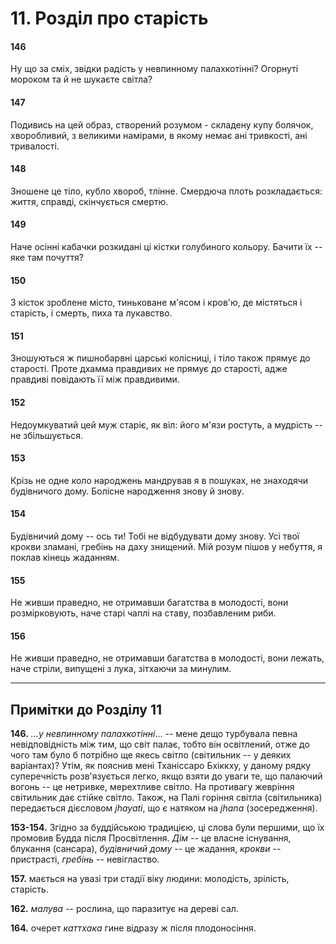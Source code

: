 # 11. Розділ про старість

#### 146

Ну що за сміх, звідки радість у невпинному палахкотінні? Огорнуті мороком та й не шукаєте світла?

#### 147

Подивись на цей образ, створений розумом - складену купу болячок, хворобливий, з великими намірами, в якому немає ані тривкості, ані тривалості.

#### 148

Зношене це тіло, кубло хвороб, тлінне. Смердюча плоть розкладається: життя, справді, скінчується смертю.

#### 149

Наче осінні кабачки розкидані ці кістки голубиного кольору. Бачити їх -- яке там почуття?

#### 150

З кісток зроблене місто, тиньковане м'ясом і кров'ю, де містяться і старість, і смерть, пиха та лукавство.

#### 151

Зношуються ж пишнобарвні царські колісниці, і тіло також прямує до старості. Проте дхамма правдивих не прямує до старості, адже правдиві повідають її між правдивими.

#### 152

Недоумкуватий цей муж старіє, як віл: його м'язи ростуть, а мудрість -- не збільшується.

#### 153

Крізь не одне коло народжень мандрував я в пошуках, не знаходячи будівничого дому. Болісне народження знову й знову.

#### 154

Будівничий дому -- ось ти! Тобі не відбудувати дому знову. Усі твої крокви зламані, гребінь на даху знищений. Мій розум пішов у небуття, я поклав кінець жаданням.

#### 155

Не живши праведно, не отримавши багатства в молодості, вони розмірковують, наче старі чаплі на ставу, позбавленим риби.

#### 156

Не живши праведно, не отримавши багатства в молодості, вони лежать, наче стріли, випущені з лука, зітхаючи за минулим.

---

## Примітки до Розділу 11

**146.** *...у невпинному палахкотінні*... -- мене дещо турбувала певна невідповідність між тим, що світ палає, тобто він освітлений, отже до чого там було б потрібно ще якесь світло (світильник -- у деяких варіантах)? Утім, як пояснив мені Тханіссаро Бхіккху, у даному рядку суперечність розв'язується легко, якщо взяти до уваги те, що палаючий вогонь -- це нетривке, мерехтливе світло. На противагу жевріння світильник дає стійке світло. Також, на Палі горіння світла (світильника) передається дієсловом *jhayati*, що є натяком на *jhana* (зосередження).

**153-154.** Згідно за буддійською традицією, ці слова були першими, що їх промовив Будда після Просвітлення. *Дім* -- це власне існування, блукання (сансара), *будівничий дому* -- це жадання, *крокви* -- пристрасті, *гребінь* -- невігластво.

**157.** мається на увазі три стадії віку людини: молодість, зрілість, старість.

**162.** *малува* -- рослина, що паразитує на дереві сал.

**164.** очерет *каттхака* гине відразу ж після плодоносіння.
